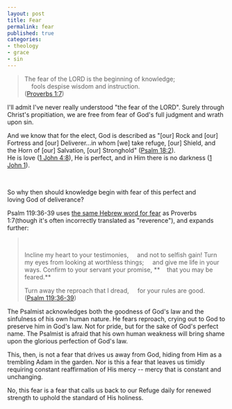 ```yaml
---
layout: post
title: Fear
permalink: fear
published: true
categories:
- theology
- grace
- sin
---
```


> The fear of the LORD is the beginning of knowledge;  
>      fools despise wisdom and instruction.  
>  ([Proverbs 1:7][1])

I'll admit I've never really understood "the fear of the LORD". Surely
through Christ's propitiation, we are free from fear of God's full
judgment and wrath upon sin. 

And we know that for the elect, God is described as "\[our\] Rock and
\[our\] Fortress and \[our\] Deliverer...in whom \[we\] take refuge,
\[our\] Shield, and the Horn of \[our\] Salvation, \[our\]
Stronghold" ([Psalm 18:2][2]).  
 He is love ([1 John 4:8][3]), He is perfect, and in Him there is no
darkness ([1 John 1][4]).

 

So why then should knowledge begin with fear of this perfect and
loving God of deliverance?

Psalm 119:36-39 uses [the same Hebrew word for fear][5] as Proverbs
1:7(though it's often incorrectly translated as "reverence"), and
expands further:

>  
> 
> Incline my heart to your testimonies,
>     and not to selfish gain!
> Turn my eyes from looking at worthless things;
>     and give me life in your ways.
> Confirm to your servant your promise,
> **    that you may be feared.**
> 
> Turn away the reproach that I dread,
>     for your rules are good.   
>  ([Psalm 119:36-39][6])

The Psalmist acknowledges both the goodness of God's law and the
sinfulness of his own human nature. He fears reproach, crying out to God
to preserve him in God's law. Not for pride, but for the sake of God's
perfect name. The Psalmist is afraid that his own human weakness will
bring shame upon the glorious perfection of God's law.


This, then, is not a fear that drives us away from God, hiding from Him
as a trembling Adam in the garden. Nor is this a fear that leaves us
timidly requiring constant reaffirmation of His mercy -- mercy that is
constant and unchanging.

No, this fear is a fear that calls us back to our Refuge daily for
renewed strength to uphold the standard of His holiness.


[1]: http://www.esvbible.org/search/Proverbs%201.7/
[2]: http://www.esvbible.org/search/Psalm+18:2/
[3]: http://www.esvbible.org/search/1%20John%204:8/
[4]: http://www.esvbible.org/1+John+1
[5]: http://www.biblestudytools.com/lexicons/hebrew/nas/yirah.html
[6]: http://www.esvbible.org/search/Psalm+119%3A36-39/

